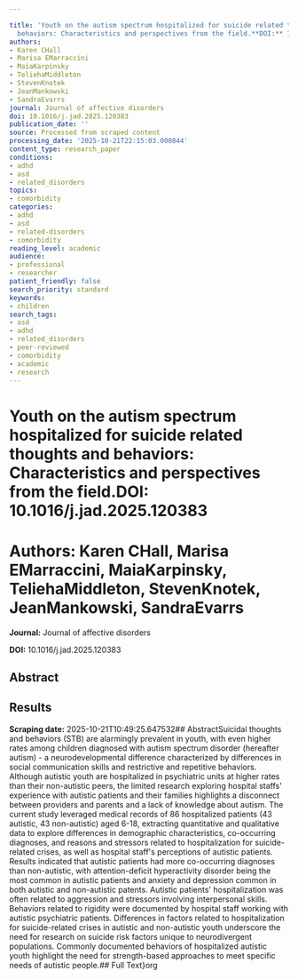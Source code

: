 ```yaml
---

title: 'Youth on the autism spectrum hospitalized for suicide related thoughts and
  behaviors: Characteristics and perspectives from the field.**DOI:** 10.1016/j.jad.2025.120383'
authors:
- Karen CHall
- Marisa EMarraccini
- MaiaKarpinsky
- TeliehaMiddleton
- StevenKnotek
- JeanMankowski
- SandraEvarrs
journal: Journal of affective disorders
doi: 10.1016/j.jad.2025.120383
publication_date: ''
source: Processed from scraped content
processing_date: '2025-10-21T22:15:03.000844'
content_type: research_paper
conditions:
- adhd
- asd
- related_disorders
topics:
- comorbidity
categories:
- adhd
- asd
- related-disorders
- comorbidity
reading_level: academic
audience:
- professional
- researcher
patient_friendly: false
search_priority: standard
keywords:
- children
search_tags:
- asd
- adhd
- related_disorders
- peer-reviewed
- comorbidity
- academic
- research
---
```




# Youth on the autism spectrum hospitalized for suicide related thoughts and behaviors: Characteristics and perspectives from the field.**DOI:** 10.1016/j.jad.2025.120383

# **Authors:** Karen CHall, Marisa EMarraccini, MaiaKarpinsky, TeliehaMiddleton, StevenKnotek, JeanMankowski, SandraEvarrs

**Journal:** Journal of affective disorders

**DOI:** 10.1016/j.jad.2025.120383

## Abstract

## Results

**Scraping date:** 2025-10-21T10:49:25.647532## AbstractSuicidal thoughts and behaviors (STB) are alarmingly prevalent in youth, with even higher rates among children diagnosed with autism spectrum disorder (hereafter autism) - a neurodevelopmental difference characterized by differences in social communication skills and restrictive and repetitive behaviors. Although autistic youth are hospitalized in psychiatric units at higher rates than their non-autistic peers, the limited research exploring hospital staffs' experience with autistic patients and their families highlights a disconnect between providers and parents and a lack of knowledge about autism. The current study leveraged medical records of 86 hospitalized patients (43 autistic, 43 non-autistic) aged 6-18, extracting quantitative and qualitative data to explore differences in demographic characteristics, co-occurring diagnoses, and reasons and stressors related to hospitalization for suicide-related crises, as well as hospital staff's perceptions of autistic patients. Results indicated that autistic patients had more co-occurring diagnoses than non-autistic, with attention-deficit hyperactivity disorder being the most common in autistic patients and anxiety and depression common in both autistic and non-autistic patents. Autistic patients' hospitalization was often related to aggression and stressors involving interpersonal skills. Behaviors related to rigidity were documented by hospital staff working with autistic psychiatric patients. Differences in factors related to hospitalization for suicide-related crises in autistic and non-autistic youth underscore the need for research on suicide risk factors unique to neurodivergent populations. Commonly documented behaviors of hospitalized autistic youth highlight the need for strength-based approaches to meet specific needs of autistic people.## Full Text}org